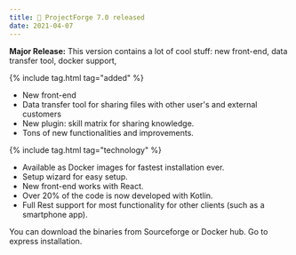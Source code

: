 ```yaml
---
title: 🚀 ProjectForge 7.0 released
date: 2021-04-07 
---
```


__Major Release:__ This version contains a lot of cool stuff: new front-end, data transfer tool, docker support, 

{% include tag.html tag="added" %}
- New front-end
- Data transfer tool for sharing files with other user's and external customers
- New plugin: skill matrix for sharing knowledge.
- Tons of new functionalities and improvements.

{% include tag.html tag="technology" %}
- Available as Docker images for fastest installation ever.
- Setup wizard for easy setup.
- New front-end works with React.
- Over 20% of the code is now developed with Kotlin.
- Full Rest support for most functionality for other clients (such as a smartphone app).

You can download the binaries from Sourceforge or Docker hub.
Go to express installation.
